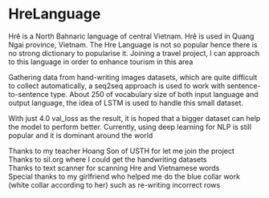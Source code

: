 # HreLanguage

Hrê is a North Bahnaric language of central Vietnam. Hrê is used in Quang Ngai province, Vietnam. The Hre Language is not so popular hence there is no strong dictionary to popularise it. Joining a travel project, I can approach to this language in order to enhance tourism in this area

Gathering data from hand-writing images datasets, which are quite difficult to collect automatically, a seq2seq approach is used to work with sentence-to-sentence type. About 250 of vocabulary size of both input language and output language, the idea of LSTM is used to handle this small dataset. 

With just 4.0 val_loss as the result, it is hoped that a bigger dataset can help the model to perform better. Currently, using deep learning for NLP is still popular and it is dominant around the world

Thanks to my teacher Hoang Son of USTH for let me join the project <br>
Thanks to sil.org where I could get the handwriting datasets<br>
Thanks to text scanner for scanning Hre and Vietnamese words<br>
Special thanks to my girlfriend who helped me do the blue collar work (white collar according to her) such as re-writing incorrect rows<br>
